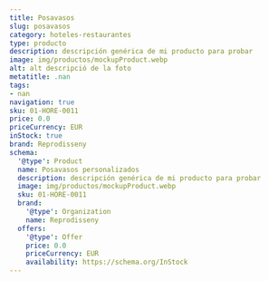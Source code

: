 ```yaml
---
title: Posavasos
slug: posavasos
category: hoteles-restaurantes
type: producto
description: descripción genérica de mi producto para probar
image: img/productos/mockupProduct.webp
alt: alt descripció de la foto
metatitle: .nan
tags:
- nan
navigation: true
sku: 01-HORE-0011
price: 0.0
priceCurrency: EUR
inStock: true
brand: Reprodisseny
schema:
  '@type': Product
  name: Posavasos personalizados
  description: descripción genérica de mi producto para probar
  image: img/productos/mockupProduct.webp
  sku: 01-HORE-0011
  brand:
    '@type': Organization
    name: Reprodisseny
  offers:
    '@type': Offer
    price: 0.0
    priceCurrency: EUR
    availability: https://schema.org/InStock
---
```

